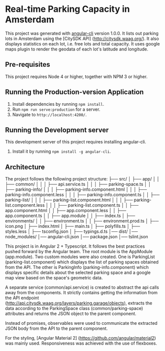 # Real-time Parking Capacity in Amsterdam

This project was generated with [angular-cli](https://github.com/angular/angular-cli) version 1.0.0. It lists out parking lots in Amsterdam using the
[CitySDK API] (http://citysdk.waag.org/). It also displays statistics on each lot, i.e. free lots and total capacity. It uses google maps plugin to
render the geodata of each lot's latitude and longitude.

## Pre-requisites

This project requires Node 4 or higher, together with NPM 3 or higher.

## Running the Production-version Application

1. Install dependencies by running `npm install`.
2. Run `npm run serve:production` for a server. 
3. Navigate to `http://localhost:4200/`.

## Running the Development server

This development server of this project requires installing angular-cli.
1. Install it by running `npm install -g angular-cli`.

## Architecture

The project follows the following project structure:
├── src/
│ ├── app/
│ │ ├── common/
│ │ │ ├── api.service.ts
│ │ │ ├── parking-space.ts
│ │ ├── parking-info/
│ │ │ ├── parking-info.component.html
│ │ │ ├── parking-info.component.less
│ │ │ ├── parking-info.component.ts
│ │ ├── parking-list/
│ │ │ ├── parking-list.component.html
│ │ │ ├── parking-list.component.less
│ │ │ ├── parking-list.component.ts
│ │ ├── app.component.html
│ │ ├── app.component.less
│ │ ├── app.component.ts
│ │ ├── app.module
│ │ ├── index.ts
│ ├── environments/
│ │ ├── environment.ts
│ │ ├── environment.prod.ts
│ ├── icon.png
│ ├── index.html
│ ├── main.ts
│ ├── polyfills.ts
│ ├── styles.less
│ ├── tsconfig.json
│ ├── typings.d.ts
│── dist/
│── node_modules/
│── angular-cli.json
│── package.json
│── tslint.json

This project is in Angular 2 + Typescript. It follows the best practices pushed forward by the Angular team. The root module
is the AppModule (app.module). Two custom modules were also created. One is ParkingList (parking-list.component) which displays
the list of parking spaces obtained from the API. The other is ParkingInfo (parking-info.component) which displays specific
details about the selected parking space and a google map view based on the space's geometric data.

A separate service (common/api.service) is created to abstract the api calls away from the components. It strictly contains
getting the information from the API endpoint (http://api.citysdk.waag.org/layers/parking.garage/objects), extracts the data
according to the ParkingSpace class (common/parking-space) attributes and returns the JSON object to the parent component.

Instead of promises, observables were used to communicate the extracted JSON body from the API to the parent component. 

For the styling, [Angular Material 2] (https://github.com/angular/material2) was mainly used. Responsiveness was achieved with
the use of flexboxes. 